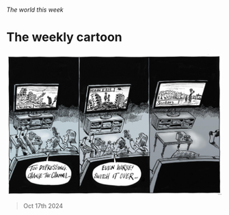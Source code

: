 ###### The world this week

# The weekly cartoon 

#####  

![image](images/20241019_WWD000.jpg) 

> Oct 17th 2024 


